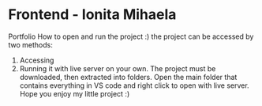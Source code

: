 # Frontend - Ionita Mihaela
Portfolio
How to open and run the project :)
the project can be accessed by two methods:

1) Accessing 
2) Running it with live server on your own. The project must be downloaded, then extracted into folders. Open the main folder that contains
everything in VS code and right click to open with live server. Hope you enjoy my little project :)

